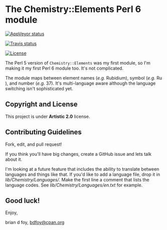 # The Chemistry::Elements Perl 6 module

[![AppVeyor status](https://ci.appveyor.com/api/projects/status/m7fjcqjmoue0wssu/branch/master?svg=true)](https://ci.appveyor.com/project/briandfoy/perl6-chemistry-elements)

[![Travis status](https://travis-ci.org/briandfoy/perl6-chemistry-elements.svg?branch=master)](https://travis-ci.org/briandfoy/perl6-chemistry-elements)

[![License](https://img.shields.io/github/license/briandfoy/perl6-chemistry-elements.svg)](https://github.com/briandfoy/ghojo/blob/master/LICENSE)

The Perl 5 version of `Chemistry::Elements` was my first module, so
I'm making it my first Perl 6 module too. It's not complicated.

The module maps between element names (_e.g._ Rubidium), symbol
(_e.g._ Ru ), and number (_e.g._ 37). It's multi-language aware
although the language switching isn't sophisticated yet.

## Copyright and License

This project is under **Artistic 2.0** license.

## Contributing Guidelines

Fork, edit, and pull request!

If you think you'll have big changes, create a GitHub issue and lets talk
about it.

I'm looking at a future feature that includes the ability to translate
between languages and things like that. If you'd like to add a language
file, drop it in _lib/Chemistry/Languages/_. Make the first line a comment
that lists the language codes. See _lib/Chemistry/Languages/en.txt_ for
example.

## Good luck!

Enjoy,

brian d foy, bdfoy@cpan.org
